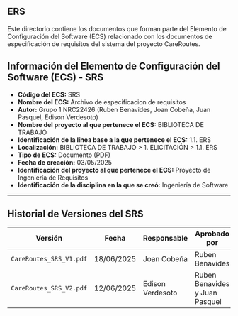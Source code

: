 ## ERS
Este directorio contiene los documentos que forman parte del Elemento de Configuración del Software (ECS) relacionado con los documentos de especificación de requisitos del sistema del proyecto CareRoutes.

## Información del Elemento de Configuración del Software (ECS) - SRS

* **Código del ECS:** SRS
* **Nombre del ECS:** Archivo de especificacion de requisitos
* **Autor:** Grupo 1 NRC22426 (Ruben Benavides, Joan Cobeña, Juan Pasquel, Edison Verdesoto)
* **Nombre del proyecto al que pertenece el ECS:** BIBLIOTECA DE TRABAJO
* **Identificación de la línea base a la que pertenece el ECS:** 1.1. ERS
* **Localización:** BIBLIOTECA DE TRABAJO > 1. ELICITACIÓN > 1.1. ERS
* **Tipo de ECS:** Documento (PDF)
* **Fecha de creación:** 03/05/2025
* **Identificación del proyecto al que pertenece el ECS:** Proyecto de Ingeniería de Requisitos
* **Identificación de la disciplina en la que se creó:** Ingeniería de Software

---

## Historial de Versiones del SRS

| Versión           | Fecha       | Responsable       | Aprobado por                         |
|------------------|-------------|-------------------|--------------------------------------|
| `CareRoutes_SRS_V1.pdf` | 18/06/2025  | Joan Cobeña    | Ruben Benavides                      |
| `CareRoutes_SRS_V2.pdf` | 12/06/2025  | Edison Verdesoto     | Ruben Benavides y Juan Pasquel     |